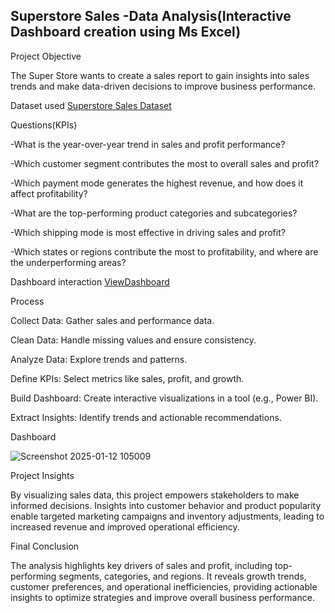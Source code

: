 Superstore Sales -Data Analysis(Interactive Dashboard creation using Ms Excel)
-------------------------------------------------------------------------------------------------------------------------------------------------------------------

Project Objective

The Super Store wants to create a sales report to gain insights into sales trends and make data-driven decisions to improve business performance.

Dataset used
<a href="https://github.com/Rajeshwari45-0/Data-Analysis-Dashboard/blob/main/SuperStore%20Sales%20DataSet.xlsx">Superstore Sales Dataset</a>

Questions(KPIs)

-What is the year-over-year trend in sales and profit performance?

-Which customer segment contributes the most to overall sales and profit?

-Which payment mode generates the highest revenue, and how does it affect profitability?

-What are the top-performing product categories and subcategories?

-Which shipping mode is most effective in driving sales and profit?

-Which states or regions contribute the most to profitability, and where are the underperforming areas?

Dashboard interaction <a href="https://github.com/Rajeshwari45-0/Data-Analysis-Dashboard/blob/main/Screenshot%202025-01-12%20105009.png">ViewDashboard</a>

Process

Collect Data: Gather sales and performance data.

Clean Data: Handle missing values and ensure consistency.

Analyze Data: Explore trends and patterns.

Define KPIs: Select metrics like sales, profit, and growth.

Build Dashboard: Create interactive visualizations in a tool (e.g., Power BI).

Extract Insights: Identify trends and actionable recommendations.

Dashboard

![Screenshot 2025-01-12 105009](https://github.com/user-attachments/assets/2b38be9a-ec2e-4ccc-9d78-fde1015c44f3)


Project Insights

By visualizing sales data, this project empowers stakeholders to make informed decisions. Insights into customer behavior and product popularity enable targeted marketing campaigns and inventory adjustments, leading to increased revenue and improved operational efficiency.

Final Conclusion

The analysis highlights key drivers of sales and profit, including top-performing segments, categories, and regions. It reveals growth trends, customer preferences, and operational inefficiencies, providing actionable insights to optimize strategies and improve overall business performance.
